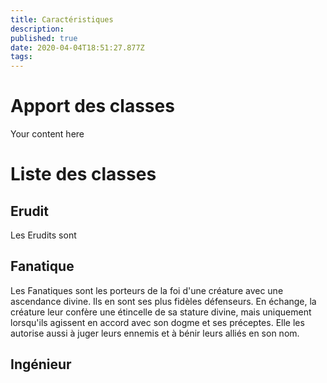 ```yaml
---
title: Caractéristiques
description: 
published: true
date: 2020-04-04T18:51:27.877Z
tags: 
---
```


# Apport des classes
Your content here

# Liste des classes
## Erudit
Les Erudits sont 

## Fanatique
Les Fanatiques sont les porteurs de la foi d'une créature avec une ascendance divine. Ils en sont ses plus fidèles défenseurs. En échange, la créature leur confère une étincelle de sa stature divine, mais uniquement lorsqu'ils agissent en accord avec son dogme et ses préceptes. Elle les autorise aussi à juger leurs ennemis et à bénir leurs alliés en son nom.

## Ingénieur
